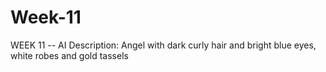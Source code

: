 # Week-11
WEEK 11 -- AI Description: Angel with dark curly hair and bright blue eyes, white robes and gold tassels
